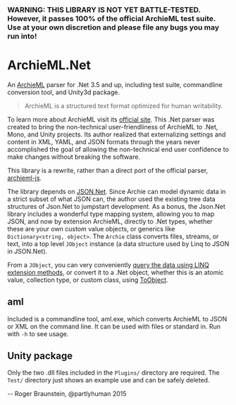 ### WARNING: THIS LIBRARY IS NOT YET BATTLE-TESTED. However, it passes 100% of the official ArchieML test suite. Use at your own discretion and please file any bugs you may run into!

# ArchieML.Net

An [ArchieML](http://archieml.org) parser for .Net 3.5 and up, including test suite, commandline conversion tool, and Unity3d package.

>ArchieML is a structured text format optimized for human writability.

To learn more about ArchieML visit its [official site](http://archieml.org). This .Net parser was created to bring the non-technical user-friendliness of ArchieML to .Net, Mono, and Unity projects. Its author realized that externalizing settings and content in XML, YAML, and JSON formats through the years never accomplished the goal of allowing the non-technical end user confidence to make changes without breaking the software.

This library is a rewrite, rather than a direct port of the official parser, [archieml-js](https://github.com/newsdev/archieml-js).

The library depends on [JSON.Net](https://github.com/JamesNK/Newtonsoft.Json). Since Archie can model dynamic data in a strict subset of what JSON can, the author used the existing tree data structures of Json.Net to jumpstart development. As a bonus, the Json.Net library includes a wonderful type mapping system, allowing you to map JSON, and now by extension ArchieML, directly to .Net types, whether these are your own custom value objects, or generics like `Dictionary<string, object>`. The `Archie` class converts files, streams, or text, into a top level `JObject` instance (a data structure used by Linq to JSON in JSON.Net).

From a `JObject`, you can very conveniently [query the data using LINQ extension methods](http://www.newtonsoft.com/json/help/html/QueryingLINQtoJSON.htm), or convert it to a .Net object, whether this is an atomic value, collection type, or custom class, using [ToObject](http://www.newtonsoft.com/json/help/html/ToObjectComplex.htm).

## aml

Included is a commandline tool, aml.exe, which converts ArchieML to JSON or XML on the command line. It can be used with files or standard in. Run with `-h` to see usage.

## Unity package

Only the two .dll files included in the `Plugins/` directory are required. The `Test/` directory just shows an example use and can be safely deleted.

-- Roger Braunstein, @partlyhuman 2015

